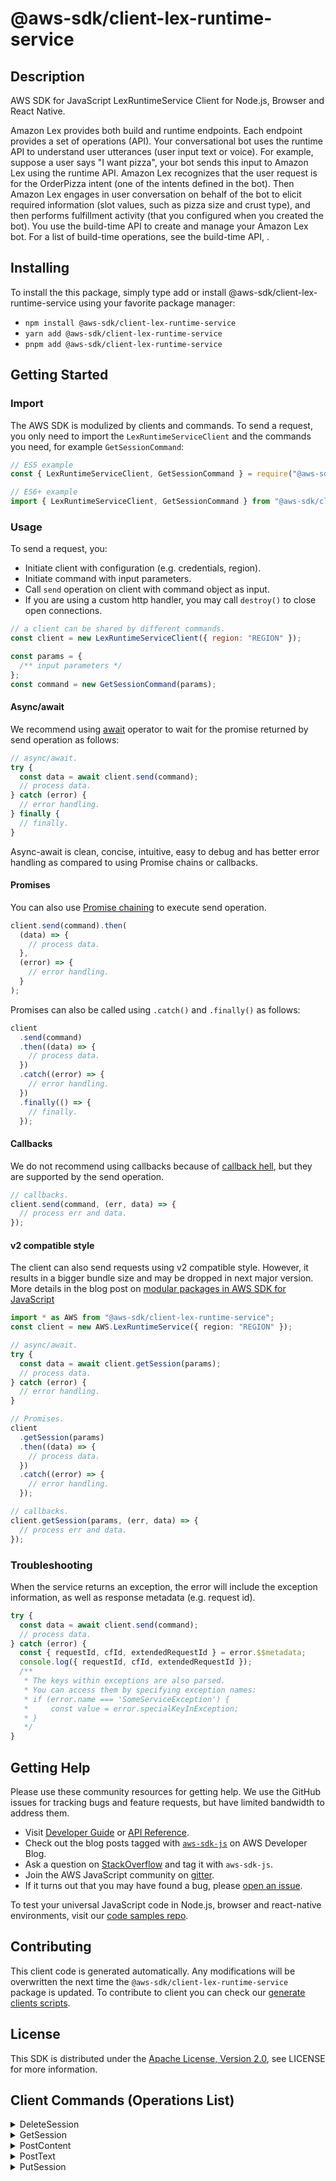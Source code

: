 <!-- generated file, do not edit directly -->

# @aws-sdk/client-lex-runtime-service

## Description

AWS SDK for JavaScript LexRuntimeService Client for Node.js, Browser and React Native.

<p>Amazon Lex provides both build and runtime endpoints. Each endpoint
provides a set of operations (API). Your conversational bot uses the
runtime API to understand user utterances (user input text or voice). For
example, suppose a user says "I want pizza", your bot sends this input to
Amazon Lex using the runtime API. Amazon Lex recognizes that the user
request is for the OrderPizza intent (one of the intents defined in the
bot). Then Amazon Lex engages in user conversation on behalf of the bot to
elicit required information (slot values, such as pizza size and crust
type), and then performs fulfillment activity (that you configured when
you created the bot). You use the build-time API to create and manage your
Amazon Lex bot. For a list of build-time operations, see the build-time
API, . </p>

## Installing

To install the this package, simply type add or install @aws-sdk/client-lex-runtime-service
using your favorite package manager:

- `npm install @aws-sdk/client-lex-runtime-service`
- `yarn add @aws-sdk/client-lex-runtime-service`
- `pnpm add @aws-sdk/client-lex-runtime-service`

## Getting Started

### Import

The AWS SDK is modulized by clients and commands.
To send a request, you only need to import the `LexRuntimeServiceClient` and
the commands you need, for example `GetSessionCommand`:

```js
// ES5 example
const { LexRuntimeServiceClient, GetSessionCommand } = require("@aws-sdk/client-lex-runtime-service");
```

```ts
// ES6+ example
import { LexRuntimeServiceClient, GetSessionCommand } from "@aws-sdk/client-lex-runtime-service";
```

### Usage

To send a request, you:

- Initiate client with configuration (e.g. credentials, region).
- Initiate command with input parameters.
- Call `send` operation on client with command object as input.
- If you are using a custom http handler, you may call `destroy()` to close open connections.

```js
// a client can be shared by different commands.
const client = new LexRuntimeServiceClient({ region: "REGION" });

const params = {
  /** input parameters */
};
const command = new GetSessionCommand(params);
```

#### Async/await

We recommend using [await](https://developer.mozilla.org/en-US/docs/Web/JavaScript/Reference/Operators/await)
operator to wait for the promise returned by send operation as follows:

```js
// async/await.
try {
  const data = await client.send(command);
  // process data.
} catch (error) {
  // error handling.
} finally {
  // finally.
}
```

Async-await is clean, concise, intuitive, easy to debug and has better error handling
as compared to using Promise chains or callbacks.

#### Promises

You can also use [Promise chaining](https://developer.mozilla.org/en-US/docs/Web/JavaScript/Guide/Using_promises#chaining)
to execute send operation.

```js
client.send(command).then(
  (data) => {
    // process data.
  },
  (error) => {
    // error handling.
  }
);
```

Promises can also be called using `.catch()` and `.finally()` as follows:

```js
client
  .send(command)
  .then((data) => {
    // process data.
  })
  .catch((error) => {
    // error handling.
  })
  .finally(() => {
    // finally.
  });
```

#### Callbacks

We do not recommend using callbacks because of [callback hell](http://callbackhell.com/),
but they are supported by the send operation.

```js
// callbacks.
client.send(command, (err, data) => {
  // process err and data.
});
```

#### v2 compatible style

The client can also send requests using v2 compatible style.
However, it results in a bigger bundle size and may be dropped in next major version. More details in the blog post
on [modular packages in AWS SDK for JavaScript](https://aws.amazon.com/blogs/developer/modular-packages-in-aws-sdk-for-javascript/)

```ts
import * as AWS from "@aws-sdk/client-lex-runtime-service";
const client = new AWS.LexRuntimeService({ region: "REGION" });

// async/await.
try {
  const data = await client.getSession(params);
  // process data.
} catch (error) {
  // error handling.
}

// Promises.
client
  .getSession(params)
  .then((data) => {
    // process data.
  })
  .catch((error) => {
    // error handling.
  });

// callbacks.
client.getSession(params, (err, data) => {
  // process err and data.
});
```

### Troubleshooting

When the service returns an exception, the error will include the exception information,
as well as response metadata (e.g. request id).

```js
try {
  const data = await client.send(command);
  // process data.
} catch (error) {
  const { requestId, cfId, extendedRequestId } = error.$$metadata;
  console.log({ requestId, cfId, extendedRequestId });
  /**
   * The keys within exceptions are also parsed.
   * You can access them by specifying exception names:
   * if (error.name === 'SomeServiceException') {
   *     const value = error.specialKeyInException;
   * }
   */
}
```

## Getting Help

Please use these community resources for getting help.
We use the GitHub issues for tracking bugs and feature requests, but have limited bandwidth to address them.

- Visit [Developer Guide](https://docs.aws.amazon.com/sdk-for-javascript/v3/developer-guide/welcome.html)
  or [API Reference](https://docs.aws.amazon.com/AWSJavaScriptSDK/v3/latest/index.html).
- Check out the blog posts tagged with [`aws-sdk-js`](https://aws.amazon.com/blogs/developer/tag/aws-sdk-js/)
  on AWS Developer Blog.
- Ask a question on [StackOverflow](https://stackoverflow.com/questions/tagged/aws-sdk-js) and tag it with `aws-sdk-js`.
- Join the AWS JavaScript community on [gitter](https://gitter.im/aws/aws-sdk-js-v3).
- If it turns out that you may have found a bug, please [open an issue](https://github.com/aws/aws-sdk-js-v3/issues/new/choose).

To test your universal JavaScript code in Node.js, browser and react-native environments,
visit our [code samples repo](https://github.com/aws-samples/aws-sdk-js-tests).

## Contributing

This client code is generated automatically. Any modifications will be overwritten the next time the `@aws-sdk/client-lex-runtime-service` package is updated.
To contribute to client you can check our [generate clients scripts](https://github.com/aws/aws-sdk-js-v3/tree/main/scripts/generate-clients).

## License

This SDK is distributed under the
[Apache License, Version 2.0](http://www.apache.org/licenses/LICENSE-2.0),
see LICENSE for more information.

## Client Commands (Operations List)

<details>
<summary>
DeleteSession
</summary>

[Command API Reference](https://docs.aws.amazon.com/AWSJavaScriptSDK/v3/latest/clients/client-lex-runtime-service/classes/deletesessioncommand.html) / [Input](https://docs.aws.amazon.com/AWSJavaScriptSDK/v3/latest/clients/client-lex-runtime-service/interfaces/deletesessioncommandinput.html) / [Output](https://docs.aws.amazon.com/AWSJavaScriptSDK/v3/latest/clients/client-lex-runtime-service/interfaces/deletesessioncommandoutput.html)

</details>
<details>
<summary>
GetSession
</summary>

[Command API Reference](https://docs.aws.amazon.com/AWSJavaScriptSDK/v3/latest/clients/client-lex-runtime-service/classes/getsessioncommand.html) / [Input](https://docs.aws.amazon.com/AWSJavaScriptSDK/v3/latest/clients/client-lex-runtime-service/interfaces/getsessioncommandinput.html) / [Output](https://docs.aws.amazon.com/AWSJavaScriptSDK/v3/latest/clients/client-lex-runtime-service/interfaces/getsessioncommandoutput.html)

</details>
<details>
<summary>
PostContent
</summary>

[Command API Reference](https://docs.aws.amazon.com/AWSJavaScriptSDK/v3/latest/clients/client-lex-runtime-service/classes/postcontentcommand.html) / [Input](https://docs.aws.amazon.com/AWSJavaScriptSDK/v3/latest/clients/client-lex-runtime-service/interfaces/postcontentcommandinput.html) / [Output](https://docs.aws.amazon.com/AWSJavaScriptSDK/v3/latest/clients/client-lex-runtime-service/interfaces/postcontentcommandoutput.html)

</details>
<details>
<summary>
PostText
</summary>

[Command API Reference](https://docs.aws.amazon.com/AWSJavaScriptSDK/v3/latest/clients/client-lex-runtime-service/classes/posttextcommand.html) / [Input](https://docs.aws.amazon.com/AWSJavaScriptSDK/v3/latest/clients/client-lex-runtime-service/interfaces/posttextcommandinput.html) / [Output](https://docs.aws.amazon.com/AWSJavaScriptSDK/v3/latest/clients/client-lex-runtime-service/interfaces/posttextcommandoutput.html)

</details>
<details>
<summary>
PutSession
</summary>

[Command API Reference](https://docs.aws.amazon.com/AWSJavaScriptSDK/v3/latest/clients/client-lex-runtime-service/classes/putsessioncommand.html) / [Input](https://docs.aws.amazon.com/AWSJavaScriptSDK/v3/latest/clients/client-lex-runtime-service/interfaces/putsessioncommandinput.html) / [Output](https://docs.aws.amazon.com/AWSJavaScriptSDK/v3/latest/clients/client-lex-runtime-service/interfaces/putsessioncommandoutput.html)

</details>
